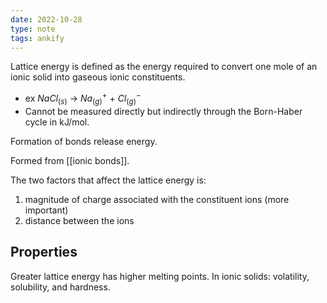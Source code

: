 ```yaml
---
date: 2022-10-28
type: note
tags: ankify
---
```


Lattice energy is defined as the energy required to convert one mole of an ionic solid into gaseous ionic constituents.
- ex $NaCl_{(s)}$ → $Na^+_{(g)}$ + $Cl^-_{(g)}$
- Cannot be measured directly but indirectly through the Born-Haber cycle in kJ/mol.

Formation of bonds release energy.

Formed from [[ionic bonds]].

The two factors that affect the lattice energy is:
1. magnitude of charge associated with the constituent ions (more important)
2. distance between the ions

## Properties
Greater lattice energy has higher melting points.
In ionic solids: volatility, solubility, and hardness.
